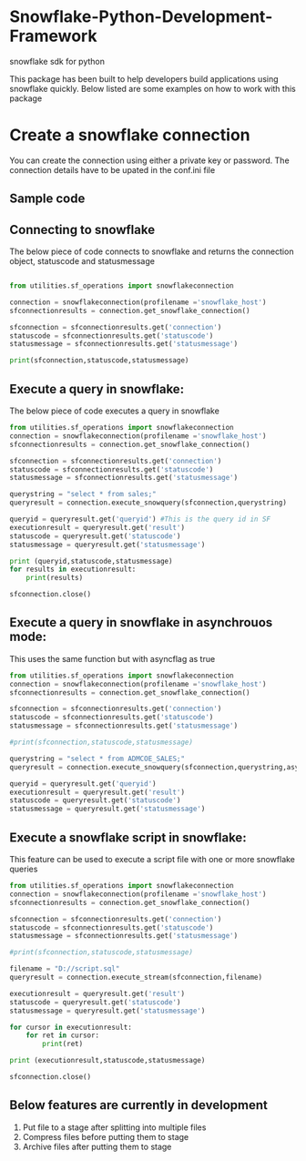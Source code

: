 # Snowflake-Python-Development-Framework
snowflake sdk for python

This package has been built to help developers build applications using snowflake quickly. Below listed are some examples on how to work with this package

# Create a snowflake connection
You can create the connection using either a private key or password. The connection details have to be upated in the conf.ini file

Sample code
--------------

Connecting to snowflake
------------------------

The below piece of code connects to snowflake and returns the connection object, statuscode and statusmessage

```python

from utilities.sf_operations import snowflakeconnection

connection = snowflakeconnection(profilename ='snowflake_host')
sfconnectionresults = connection.get_snowflake_connection()

sfconnection = sfconnectionresults.get('connection')
statuscode = sfconnectionresults.get('statuscode')
statusmessage = sfconnectionresults.get('statusmessage')

print(sfconnection,statuscode,statusmessage)

```
Execute a query in snowflake:
-----------------------------------
The below piece of code executes a query in snowflake

```python
from utilities.sf_operations import snowflakeconnection
connection = snowflakeconnection(profilename ='snowflake_host')
sfconnectionresults = connection.get_snowflake_connection()

sfconnection = sfconnectionresults.get('connection')
statuscode = sfconnectionresults.get('statuscode')
statusmessage = sfconnectionresults.get('statusmessage')

querystring = "select * from sales;"
queryresult = connection.execute_snowquery(sfconnection,querystring)

queryid = queryresult.get('queryid') #This is the query id in SF
executionresult = queryresult.get('result')
statuscode = queryresult.get('statuscode')
statusmessage = queryresult.get('statusmessage')

print (queryid,statuscode,statusmessage)
for results in executionresult:
    print(results)

sfconnection.close()

```
Execute a query in snowflake in asynchrouos mode:
------------------------------------------------
This uses the same function but with asyncflag as true

```python
from utilities.sf_operations import snowflakeconnection
connection = snowflakeconnection(profilename ='snowflake_host')
sfconnectionresults = connection.get_snowflake_connection()

sfconnection = sfconnectionresults.get('connection')
statuscode = sfconnectionresults.get('statuscode')
statusmessage = sfconnectionresults.get('statusmessage')

#print(sfconnection,statuscode,statusmessage)

querystring = "select * from ADMCOE_SALES;"
queryresult = connection.execute_snowquery(sfconnection,querystring,asyncflag=True)

queryid = queryresult.get('queryid')
executionresult = queryresult.get('result')
statuscode = queryresult.get('statuscode')
statusmessage = queryresult.get('statusmessage')

```
Execute a snowflake script in snowflake:
------------------------------------------------
This feature can be used to execute a script file with one or
more snowflake queries

```python
from utilities.sf_operations import snowflakeconnection
connection = snowflakeconnection(profilename ='snowflake_host')
sfconnectionresults = connection.get_snowflake_connection()

sfconnection = sfconnectionresults.get('connection')
statuscode = sfconnectionresults.get('statuscode')
statusmessage = sfconnectionresults.get('statusmessage')

#print(sfconnection,statuscode,statusmessage)

filename = "D://script.sql"
queryresult = connection.execute_stream(sfconnection,filename)

executionresult = queryresult.get('result')
statuscode = queryresult.get('statuscode')
statusmessage = queryresult.get('statusmessage')

for cursor in executionresult:
    for ret in cursor:
        print(ret)

print (executionresult,statuscode,statusmessage)

sfconnection.close()
```

Below features are currently in development
------------------------------------------------------
1. Put file to a stage after splitting into multiple files
2. Compress files before putting them to stage
3. Archive files after putting them to stage






